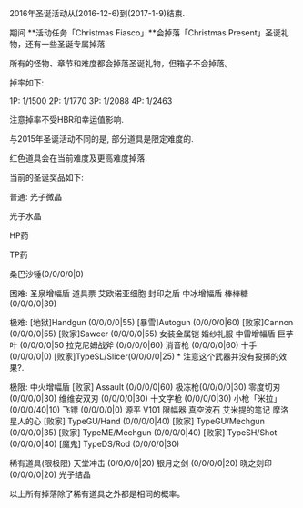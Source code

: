 2016年圣诞活动从(2016-12-6)到(2017-1-9)结束.

期间 **活动任务「Christmas Fiasco」**会掉落「Christmas Present」圣诞礼物，还有一些圣诞专属掉落

所有的怪物、章节和难度都会掉落圣诞礼物，但箱子不会掉落。

掉率如下:

1P: 1/1500
2P: 1/1770
3P: 1/2088
4P: 1/2463

注意掉率不受HBR和幸运值影响.

与2015年圣诞活动不同的是, 部分道具是限定难度的.

红色道具会在当前难度及更高难度掉落.

当前的圣诞奖品如下:

普通:
<span color=red>光子微晶</span>

<span color=red>光子水晶</span>

<span color=red>HP药</span>

<span color=red>TP药</span>

桑巴沙锤(0/0/0/0|0)


困难:
<span color=red>圣泉增幅盾</span>
<span color=red>道具票</span>
<span color=red>艾欧诺亚细胞</span>
封印之盾
中冰增幅盾
棒棒糖 (0/0/0/0|39)


极难:
<span color=red>[地狱]Handgun (0/0/0/0|55)</span>
<span color=red>[暴雪]Autogun (0/0/0/0|60)</span>
<span color=red>[败家]Cannon (0/0/0/0|55)</span>
<span color=red>[败家]Sawcer (0/0/0/0|55)</span>
<span color=red>女装金属铠</span>
<span color=red>婚纱礼服</span>
<span color=red>中雷增幅盾</span>
巨芋叶 (0/0/0/0|50
拉克尼姆战斧 (0/0/0/0|60)
消音枪 (0/0/0/0|60)
十手 (0/0/0/0|0)
[败家]TypeSL/Slicer(0/0/0/0|25) * 注意这个武器并没有投掷的效果?.

极限:
中火增幅盾
[败家] Assault (0/0/0/0|60)
极冻枪(0/0/0/0|30)
零度切刃 (0/0/0/0|30)
维维安双刃 (0/0/0/0|30)
十文字枪 (0/0/0/0|30)
小枪「米拉」(0/0/0/40|10)
飞镖 (0/0/0/0|0)
源平
V101
限幅器
真空波石
艾米提的笔记
摩洛星人的心
[败家]  TypeGU/Hand (0/0/0/0|40)
[败家]  TypeGU/Mechgun (0/0/0/0|35)
[败家]  TypeME/Mechgun (0/0/0/0|40)
[败家]  TypeSH/Shot (0/0/0/0|40)
[魔鬼]  TypeDS/Rod (0/0/0/0|30)

稀有道具(限极限)
天堂冲击 (0/0/0/0|20)
银月之剑 (0/0/0/0|20)
晓之刻印 (0/0/0/0|20)
光子结晶

以上所有掉落除了稀有道具之外都是相同的概率。